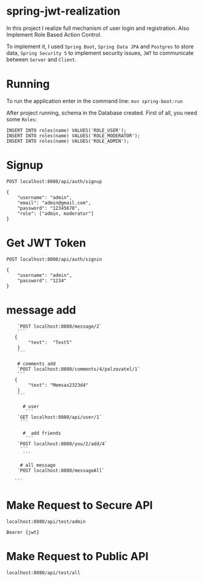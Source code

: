 # spring-jwt-realization
In this project I realize full mechanism of user login and registration. Also Implement Role Based Action Control.

To implement it, I used `Spring Boot`, `Spring Data JPA` and `Postgres` to store data, `Spring Security 5` to implement security issues, `JWT` to communicate between `Server` and `Client`. 

# Running
To run the application enter in the command line: `mvn spring-boot:run`

After project running, schema in the Database created. First of all, you need some `Roles`:

```
INSERT INTO roles(name) VALUES('ROLE_USER');
INSERT INTO roles(name) VALUES('ROLE_MODERATOR');
INSERT INTO roles(name) VALUES('ROLE_ADMIN');
```

# Signup
`POST localhost:8080/api/auth/signup`
```
{
    "username": "admin",
    "email": "admin@gmail.com",
    "password": "12345678",
    "role": ["admin, moderator"]
}
```

# Get JWT Token
`POST localhost:8080/api/auth/signin`
```
{
    "username": "admin",
    "password": "1234"
}
```


   # message add
        `POST localhost:8080/message/2`
        ```
       {
            "text":  "Text5"
        }
        ```
        
        # comments add
        `POST localhost:8080/comments/4/polzovatel/1`
        ```
       {
            "text": "Memsas2323d4"
        }
        ``` 
        
          # user
           ```
        `GET localhost:8080/api/user/1`
         ```
        
          #  add friends
           ```
        `POST localhost:8080/you/2/add/4`
         ```
          ```
        
         # all message
        `POST localhost:8080/messageAll`
      
       ```
   
        
        



# Make Request to Secure API
`localhost:8080/api/test/admin`

```Bearer {jwt}```

# Make Request to Public API
`localhost:8080/api/test/all`

